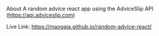 
About
A random advice react app using the AdviceSlip API (https://api.adviceslip.com)

Live Link: https://maogaja.github.io/random-advice-react/




